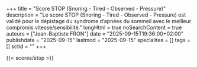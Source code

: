 +++
title = "Score STOP (Snoring - Tired - Observed - Pressure)"
description = "Le score STOP (Snoring - Tired - Observed - Pressure) est validé pour le dépistage du syndrome d’apnées du sommeil avec le meilleur compromis vitesse/sensibilité."
longHtml = true
noSearchContent = true
auteurs = ["Jean-Baptiste FRON"]
date = "2025-09-15T19:36:00+02:00"
publishdate = "2025-09-15"
lastmod = "2025-09-15"
specialites = []
tags = []
sctid = ""
+++

{{< scores/stop >}}
